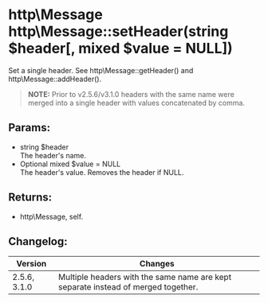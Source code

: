 # http\Message http\Message::setHeader(string $header[, mixed $value = NULL])

Set a single header.
See http\Message::getHeader() and http\Message::addHeader().

> **NOTE:**
> Prior to v2.5.6/v3.1.0 headers with the same name were merged into a single
> header with values concatenated by comma.

## Params:

* string $header  
  The header's name.
* Optional mixed $value = NULL  
  The header's value. Removes the header if NULL.

## Returns:

* http\Message, self.

## Changelog:

Version      | Changes
-------------|--------
2.5.6, 3.1.0 | Multiple headers with the same name are kept separate instead of merged together.
